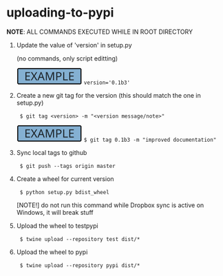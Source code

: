 # uploading-to-pypi

__NOTE__: ALL COMMANDS EXECUTED WHILE IN ROOT DIRECTORY

1. Update the value of 'version' in setup.py
   
    (no commands, only script editting)
    
    ![Example](Example-Tag-V3.svg) `version='0.1b3'`

2. Create a new git tag for the version (this should match the one in setup.py)

        $ git tag <version> -m "<version message/note>"

   ![Example](Example-Tag-V3.svg) `$ git tag 0.1b3 -m "improved documentation"`

3. Sync local tags to github

        $ git push --tags origin master

4. Create a wheel for current version

        $ python setup.py bdist_wheel

   [NOTE!] do not run this command while Dropbox sync is active on Windows, it will break stuff

5. Upload the wheel to testpypi

        $ twine upload --repository test dist/*

   [url]: https://test.pypi.org/legacy/

6. Upload the wheel to pypi

        $ twine upload --repository pypi dist/*

   [url]: https://upload.pypi.org/legacy/
